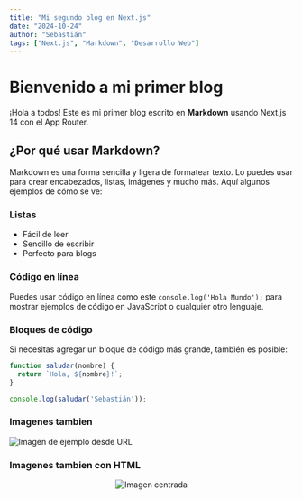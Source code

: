 ```yaml
---
title: "Mi segundo blog en Next.js"
date: "2024-10-24"
author: "Sebastián"
tags: ["Next.js", "Markdown", "Desarrollo Web"]
---
```


# Bienvenido a mi primer blog

¡Hola a todos! Este es mi primer blog escrito en **Markdown** usando Next.js 14 con el App Router.

## ¿Por qué usar Markdown?

Markdown es una forma sencilla y ligera de formatear texto. Lo puedes usar para crear encabezados, listas, imágenes y mucho más. Aquí algunos ejemplos de cómo se ve:

### Listas

- Fácil de leer
- Sencillo de escribir
- Perfecto para blogs

### Código en línea

Puedes usar código en línea como este `console.log('Hola Mundo');` para mostrar ejemplos de código en JavaScript o cualquier otro lenguaje.

### Bloques de código

Si necesitas agregar un bloque de código más grande, también es posible:

```javascript
function saludar(nombre) {
  return `Hola, ${nombre}!`;
}

console.log(saludar('Sebastián'));
```

### Imagenes tambien
![Imagen de ejemplo desde URL](https://fastly.picsum.photos/id/461/200/300.jpg?hmac=dIwmQxeVflRD0QrOZ_p0_q-LpAY7sVhua6FCEIR_xi8)


### Imagenes tambien con HTML
<div style="text-align: center;">
  <img src="https://fastly.picsum.photos/id/461/200/300.jpg?hmac=dIwmQxeVflRD0QrOZ_p0_q-LpAY7sVhua6FCEIR_xi8" alt="Imagen centrada">
</div>
